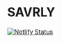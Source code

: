 # SAVRLY

[![Netlify Status](https://api.netlify.com/api/v1/badges/78689779-b6da-44bf-9b4c-b12a07bb26da/deploy-status)](https://app.netlify.com/sites/chipper-kulfi-bbf2e1/deploys)
